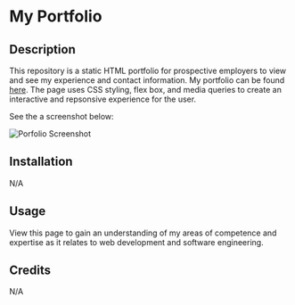 # My Portfolio
## Description
This repository is a static HTML portfolio for prospective employers to view and see my experience and contact information. My portfolio can be found [here](https://aaron-heath.github.io/portfolio/). The page uses CSS styling, flex box, and media queries to create an interactive and repsonsive experience for the user. 

See the a screenshot below:

![Porfolio Screenshot](assets/images/portfolio_screenshot.png)

## Installation

N/A

## Usage

View this page to gain an understanding of my areas of competence and expertise as it relates to web development and software engineering.

## Credits

N/A